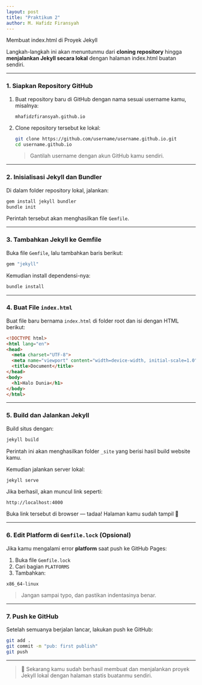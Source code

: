 ```yaml
---
layout: post
title: "Praktikum 2"
author: M. Hafidz Firansyah
---
```


Membuat index.html di Proyek Jekyll

Langkah-langkah ini akan menuntunmu dari **cloning repository** hingga **menjalankan Jekyll secara lokal** dengan halaman index.html buatan sendiri.

---

### 1. Siapkan Repository GitHub

1. Buat repository baru di GitHub dengan nama sesuai username kamu, misalnya:

   ```
   mhafidzfiransyah.github.io
   ```

2. Clone repository tersebut ke lokal:

   ```bash
   git clone https://github.com/username/username.github.io.git
   cd username.github.io
   ```

   > Gantilah username dengan akun GitHub kamu sendiri.

---

### 2. Inisialisasi Jekyll dan Bundler

Di dalam folder repository lokal, jalankan:

```bash
gem install jekyll bundler
bundle init
```

Perintah tersebut akan menghasilkan file `Gemfile`.

---

### 3. Tambahkan Jekyll ke Gemfile

Buka file `Gemfile`, lalu tambahkan baris berikut:

```ruby
gem "jekyll"
```

Kemudian install dependensi-nya:

```bash
bundle install
```

---

### 4. Buat File `index.html`

Buat file baru bernama `index.html` di folder root dan isi dengan HTML berikut:

```html
<!DOCTYPE html>
<html lang="en">
<head>
  <meta charset="UTF-8">
  <meta name="viewport" content="width=device-width, initial-scale=1.0">
  <title>Document</title>
</head>
<body>
  <h1>Halo Dunia</h1>
</body>
</html>
```

---

### 5. Build dan Jalankan Jekyll

Build situs dengan:

```bash
jekyll build
```

Perintah ini akan menghasilkan folder `_site` yang berisi hasil build website kamu.

Kemudian jalankan server lokal:

```bash
jekyll serve
```

Jika berhasil, akan muncul link seperti:

```
http://localhost:4000
```

Buka link tersebut di browser — tadaa! Halaman kamu sudah tampil 🎉

---

### 6. Edit Platform di `Gemfile.lock` (Opsional)

Jika kamu mengalami error **platform** saat push ke GitHub Pages:

1. Buka file `Gemfile.lock`
2. Cari bagian `PLATFORMS`
3. Tambahkan:

```
x86_64-linux
```

> Jangan sampai typo, dan pastikan indentasinya benar.

---

### 7. Push ke GitHub

Setelah semuanya berjalan lancar, lakukan push ke GitHub:

```bash
git add .
git commit -m "pub: first publish"
git push
```

---

> 📌 Sekarang kamu sudah berhasil membuat dan menjalankan proyek Jekyll lokal dengan halaman statis buatanmu sendiri.
